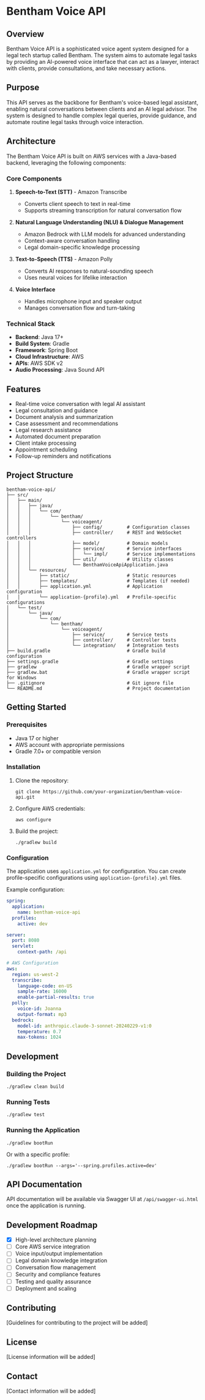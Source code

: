# Bentham Voice API

## Overview

Bentham Voice API is a sophisticated voice agent system designed for a legal tech startup called Bentham. The system aims to automate legal tasks by providing an AI-powered voice interface that can act as a lawyer, interact with clients, provide consultations, and take necessary actions.

## Purpose

This API serves as the backbone for Bentham's voice-based legal assistant, enabling natural conversations between clients and an AI legal advisor. The system is designed to handle complex legal queries, provide guidance, and automate routine legal tasks through voice interaction.

## Architecture

The Bentham Voice API is built on AWS services with a Java-based backend, leveraging the following components:

### Core Components

1. **Speech-to-Text (STT)** - Amazon Transcribe
   - Converts client speech to text in real-time
   - Supports streaming transcription for natural conversation flow

2. **Natural Language Understanding (NLU) & Dialogue Management**
   - Amazon Bedrock with LLM models for advanced understanding
   - Context-aware conversation handling
   - Legal domain-specific knowledge processing

3. **Text-to-Speech (TTS)** - Amazon Polly
   - Converts AI responses to natural-sounding speech
   - Uses neural voices for lifelike interaction

4. **Voice Interface**
   - Handles microphone input and speaker output
   - Manages conversation flow and turn-taking

### Technical Stack

- **Backend**: Java 17+
- **Build System**: Gradle
- **Framework**: Spring Boot
- **Cloud Infrastructure**: AWS
- **APIs**: AWS SDK v2
- **Audio Processing**: Java Sound API

## Features

- Real-time voice conversation with legal AI assistant
- Legal consultation and guidance
- Document analysis and summarization
- Case assessment and recommendations
- Legal research assistance
- Automated document preparation
- Client intake processing
- Appointment scheduling
- Follow-up reminders and notifications

## Project Structure

```
bentham-voice-api/
├── src/
│   ├── main/
│   │   ├── java/
│   │   │   └── com/
│   │   │       └── bentham/
│   │   │           └── voiceagent/
│   │   │               ├── config/         # Configuration classes
│   │   │               ├── controller/     # REST and WebSocket controllers
│   │   │               ├── model/          # Domain models
│   │   │               ├── service/        # Service interfaces
│   │   │               │   └── impl/       # Service implementations
│   │   │               ├── util/           # Utility classes
│   │   │               └── BenthamVoiceApiApplication.java
│   │   └── resources/
│   │       ├── static/                     # Static resources
│   │       ├── templates/                  # Templates (if needed)
│   │       ├── application.yml             # Application configuration
│   │       └── application-{profile}.yml   # Profile-specific configurations
│   └── test/
│       └── java/
│           └── com/
│               └── bentham/
│                   └── voiceagent/
│                       ├── service/        # Service tests
│                       ├── controller/     # Controller tests
│                       └── integration/    # Integration tests
├── build.gradle                            # Gradle build configuration
├── settings.gradle                         # Gradle settings
├── gradlew                                 # Gradle wrapper script
├── gradlew.bat                             # Gradle wrapper script for Windows
├── .gitignore                              # Git ignore file
└── README.md                               # Project documentation
```

## Getting Started

### Prerequisites

- Java 17 or higher
- AWS account with appropriate permissions
- Gradle 7.0+ or compatible version

### Installation

1. Clone the repository:
   ```
   git clone https://github.com/your-organization/bentham-voice-api.git
   ```

2. Configure AWS credentials:
   ```
   aws configure
   ```

3. Build the project:
   ```
   ./gradlew build
   ```

### Configuration

The application uses `application.yml` for configuration. You can create profile-specific configurations using `application-{profile}.yml` files.

Example configuration:

```yaml
spring:
  application:
    name: bentham-voice-api
  profiles:
    active: dev

server:
  port: 8080
  servlet:
    context-path: /api

# AWS Configuration
aws:
  region: us-west-2
  transcribe:
    language-code: en-US
    sample-rate: 16000
    enable-partial-results: true
  polly:
    voice-id: Joanna
    output-format: mp3
  bedrock:
    model-id: anthropic.claude-3-sonnet-20240229-v1:0
    temperature: 0.7
    max-tokens: 1024
```

## Development

### Building the Project

```
./gradlew clean build
```

### Running Tests

```
./gradlew test
```

### Running the Application

```
./gradlew bootRun
```

Or with a specific profile:

```
./gradlew bootRun --args='--spring.profiles.active=dev'
```

## API Documentation

API documentation will be available via Swagger UI at `/api/swagger-ui.html` once the application is running.

## Development Roadmap

- [x] High-level architecture planning
- [ ] Core AWS service integration
- [ ] Voice input/output implementation
- [ ] Legal domain knowledge integration
- [ ] Conversation flow management
- [ ] Security and compliance features
- [ ] Testing and quality assurance
- [ ] Deployment and scaling

## Contributing

[Guidelines for contributing to the project will be added]

## License

[License information will be added]

## Contact

[Contact information will be added]
